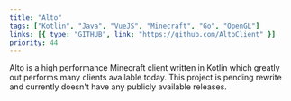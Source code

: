 ```yaml
---
title: "Alto"
tags: ["Kotlin", "Java", "VueJS", "Minecraft", "Go", "OpenGL"]
links: [{ type: "GITHUB", link: "https://github.com/AltoClient" }]
priority: 44
---
```


Alto is a high performance Minecraft client written in Kotlin which greatly out performs many clients available today. This project is pending rewrite and currently doesn't have any publicly available releases.

